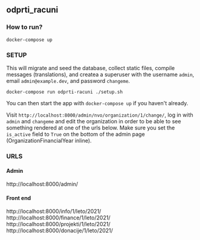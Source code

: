 ## odprti_racuni

### How to run?

```
docker-compose up
```

### SETUP

This will migrate and seed the database, collect static files, compile messages (translations), and createa a superuser with the username `admin`, email `admin@example.dev`, and password `changeme`.

```
docker-compose run odprti-racuni ./setup.sh
```

You can then start the app with `docker-compose up` if you haven't already.

Visit `http://localhost:8000/admin/nvo/organization/1/change/`, log in with `admin` and `changeme` and edit the organization in order to be able to see something rendered at one of the urls below. Make sure you set the `is_active` field to `True` on the bottom of the admin page (OrganizationFinancialYear inline).

### URLS

#### Admin
http://localhost:8000/admin/

#### Front end
http://localhost:8000/info/1/leto/2021/
http://localhost:8000/finance/1/leto/2021/
http://localhost:8000/projekti/1/leto/2021/
http://localhost:8000/donacije/1/leto/2021/
